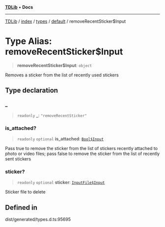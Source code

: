 [**TDLib**](../../../../../../README.md) • **Docs**

***

[TDLib](../../../../../../modules.md) / [index](../../../../../README.md) / [types](../../../README.md) / [default](../README.md) / removeRecentSticker$Input

# Type Alias: removeRecentSticker$Input

> **removeRecentSticker$Input**: `object`

Removes a sticker from the list of recently used stickers

## Type declaration

### \_

> `readonly` **\_**: `"removeRecentSticker"`

### is\_attached?

> `readonly` `optional` **is\_attached**: [`Bool$Input`](Bool$Input.md)

Pass true to remove the sticker from the list of stickers recently attached to photo or video files; pass false to remove the sticker from the list of recently sent stickers

### sticker?

> `readonly` `optional` **sticker**: [`InputFile$Input`](InputFile$Input.md)

Sticker file to delete

## Defined in

dist/generated/types.d.ts:95695
